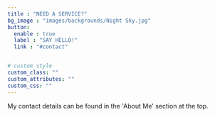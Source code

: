 ```yaml
---
title : "NEED A SERVICE?"
bg_image : "images/backgrounds/Night Sky.jpg"
button:
  enable : true
  label : "SAY HELLO!"
  link : "#contact"


# custom style
custom_class: "" 
custom_attributes: "" 
custom_css: ""
---
```


My contact details can be found in the 'About Me' section at the top.